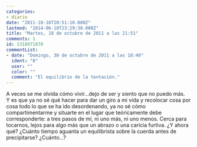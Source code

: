 ```yaml
---
categories:
- diario
date: "2011-10-18T20:51:10.000Z"
lastmod: "2014-06-10T23:29:30.000Z"
title: "Martes, 18 de octubre de 2011 a las 21:51"
comments: 1
id: 1318971070
commentList:
- date: "Domingo, 30 de octubre de 2011 a las 18:40"
  ident: "0"
  user: ""
  color: ""
  comment: "El equilibrio de la tentación."
---
```


A veces se me olvida cómo vivir...dejo de ser y siento que no puedo más.  
Y es que ya no sé qué hacer para dar un giro a mi vida y recolocar cosa por cosa todo lo que se ha ido desordenando, ya no sé cómo compartimentarme y situarte en el lugar que teóricamente debe corresponderte: a tres pasos de mí, ni uno más, ni uno menos. Cerca para tocarnos, lejos para algo más que un abrazo o una caricia furtiva. ¿Y ahora qué? ¿Cuánto tiempo aguanta un equilibrista sobre la cuerda antes de precipitarse? ¿Cuánto...?